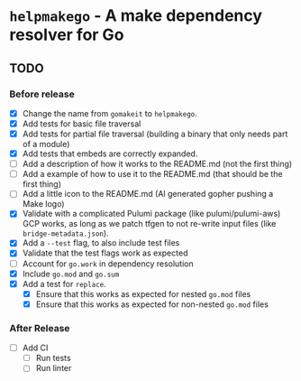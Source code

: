 # `helpmakego` - A make dependency resolver for Go

## TODO

### Before release

- [x] Change the name from `gomakeit` to `helpmakego`.
- [x] Add tests for basic file traversal
- [x] Add tests for partial file traversal (building a binary that only needs part of a module)
- [x] Add tests that embeds are correctly expanded.
- [ ] Add a description of how it works to the README.md (not the first thing)
- [ ] Add a example of how to use it to the README.md (that should be the first thing)
- [ ] Add a little icon to the README.md (AI generated gopher pushing a Make logo)
- [x] Validate with a complicated Pulumi package (like pulumi/pulumi-aws)
      GCP works, as long as we patch tfgen to not re-write input files (like `bridge-metadata.json`).
- [x] Add a `--test` flag, to also include test files
- [x] Validate that the test flags work as expected
- [ ] Account for `go.work` in dependency resolution
- [x] Include `go.mod` and `go.sum`
- [x] Add a test for `replace`.
  - [x] Ensure that this works as expected for nested `go.mod` files
  - [x] Ensure that this works as expected for non-nested `go.mod` files

### After Release

- [ ] Add CI
  - [ ] Run tests
  - [ ] Run linter
